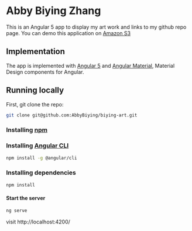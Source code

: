 # Abby Biying Zhang 

This is an Angular 5 app to display my art work and links to my github repo page. 
You can demo this application on [Amazon S3](http://www.biyingzhang.com)

## Implementation
 
The app is implemented with [Angular 5](https://angular.io) and [Angular Material](https://material.angular.io/), Material Design components for Angular.


## Running locally

First, git clone the repo:
```sh
git clone git@github.com:AbbyBiying/biying-art.git
```
### Installing [npm](https://www.npmjs.com/get-npm)

### Installing [Angular CLI](https://github.com/angular/angular-cli)
```sh
npm install -g @angular/cli
```

### Installing dependencies
```sh
npm install
```

#### Start the server
```sh
ng serve
```
visit http://localhost:4200/